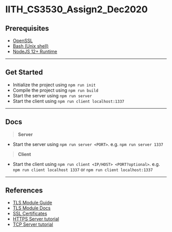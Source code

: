 # IITH_CS3530_Assign2_Dec2020

## Prerequisites
- [OpenSSL](https://www.openssl.org/)
- [Bash (Unix shell)](https://www.gnu.org/software/bash/)
- [NodeJS 12+ Runtime](https://nodejs.org/en/)

---
## Get Started
- Initialize the project using `npm run init`
- Compile the project using `npm run build`
- Start the server using `npm run server`
- Start the client using `npm run client localhost:1337`

---
## Docs
> __Server__
- Start the server using `npm run server <PORT>`. e.g. `npm run server 1337`
> __Client__
- Start the client using `npm run client <IP/HOST> <PORT?optional>`. e.g. `npm run client localhost 1337` or `npm run client localhost:1337`

---
## References
- [TLS Module Guide](https://nodejs.org/en/knowledge/cryptography/how-to-use-the-tls-module/)
- [TLS Module Docs](https://nodejs.org/api/tls.html)
- [SSL Certificates](https://www.ibm.com/support/knowledgecenter/SSMNED_5.0.0/com.ibm.apic.cmc.doc/ssl.html)
- [HTTPS Server tutorial](https://www.codexpedia.com/node-js/nodejs-tls-configuration-server-and-client-example/)
- [TCP Server tutorial](https://riptutorial.com/node-js/example/19326/tls-socket--server-and-client/)

